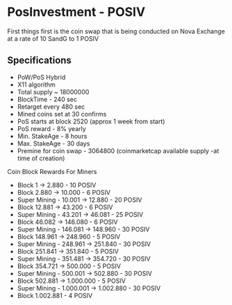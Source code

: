 


PosInvestment - POSIV
==================

First things first is the coin swap that is being conducted on Nova Exchange at a rate of 10 SandG to 1 POSIV

Specifications
--------------

- PoW/PoS Hybrid
- X11 algorithm
- Total supply ~ 18000000
- BlockTime - 240 sec
- Retarget every 480 sec
- Mined coins set at 30 confirms
- PoS starts at block 2520 (approx 1 week from start)
- PoS reward - 8% yearly
- Min. StakeAge - 8 hours
- Max. StakeAge - 30 days
- Premine for coin swap - 3064800 (coinmarketcap available supply -at time of creation)


Coin Block Rewards For Miners

- Block 1 -> 2.880 - 10 POSIV
- Block 2.880 -> 10.000 - 6 POSIV
- Super Mining - 10.001 -> 12.880 - 20 POSIV
- Block 12.881 -> 43.200 - 6 POSIV
- Super Mining - 43.201 -> 46.081 - 25 POSIV
- Block 46.082 -> 146.080 - 6 POSIV
- Super Mining - 146.081 -> 148.960 - 30 POSIV
- Block 148.961 -> 248.960 - 5 POSIV
- Super Mining - 248.961 -> 251.840 - 30 POSIV
- Block 251.841 -> 351.840 - 5 POSIV
- Super Mining - 351.481 -> 354.720 - 30 POSIV
- Block 354.721 -> 500.000 - 5 POSIV
- Super Mining  - 500.001 -> 502.880 - 30 POSIV
- Block 502.881 -> 1.000.000 - 5 POSIV
- Super Mining - 1.000.001 -> 1.002.880 - 30 POSIV
- Block 1.002.881 - 4 POSIV


